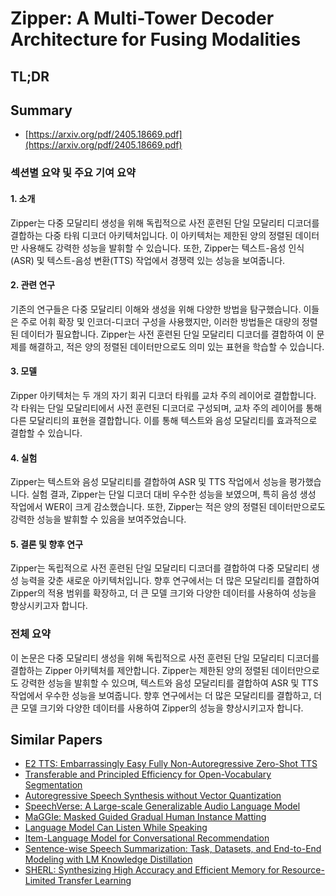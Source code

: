 # Zipper: A Multi-Tower Decoder Architecture for Fusing Modalities
## TL;DR
## Summary
- [https://arxiv.org/pdf/2405.18669.pdf](https://arxiv.org/pdf/2405.18669.pdf)

### 섹션별 요약 및 주요 기여 요약

#### 1. 소개
Zipper는 다중 모달리티 생성을 위해 독립적으로 사전 훈련된 단일 모달리티 디코더를 결합하는 다중 타워 디코더 아키텍처입니다. 이 아키텍처는 제한된 양의 정렬된 데이터만 사용해도 강력한 성능을 발휘할 수 있습니다. 또한, Zipper는 텍스트-음성 인식(ASR) 및 텍스트-음성 변환(TTS) 작업에서 경쟁력 있는 성능을 보여줍니다.

#### 2. 관련 연구
기존의 연구들은 다중 모달리티 이해와 생성을 위해 다양한 방법을 탐구했습니다. 이들은 주로 어휘 확장 및 인코더-디코더 구성을 사용했지만, 이러한 방법들은 대량의 정렬된 데이터가 필요합니다. Zipper는 사전 훈련된 단일 모달리티 디코더를 결합하여 이 문제를 해결하고, 적은 양의 정렬된 데이터만으로도 의미 있는 표현을 학습할 수 있습니다.

#### 3. 모델
Zipper 아키텍처는 두 개의 자기 회귀 디코더 타워를 교차 주의 레이어로 결합합니다. 각 타워는 단일 모달리티에서 사전 훈련된 디코더로 구성되며, 교차 주의 레이어를 통해 다른 모달리티의 표현을 결합합니다. 이를 통해 텍스트와 음성 모달리티를 효과적으로 결합할 수 있습니다.

#### 4. 실험
Zipper는 텍스트와 음성 모달리티를 결합하여 ASR 및 TTS 작업에서 성능을 평가했습니다. 실험 결과, Zipper는 단일 디코더 대비 우수한 성능을 보였으며, 특히 음성 생성 작업에서 WER이 크게 감소했습니다. 또한, Zipper는 적은 양의 정렬된 데이터만으로도 강력한 성능을 발휘할 수 있음을 보여주었습니다.

#### 5. 결론 및 향후 연구
Zipper는 독립적으로 사전 훈련된 단일 모달리티 디코더를 결합하여 다중 모달리티 생성 능력을 갖춘 새로운 아키텍처입니다. 향후 연구에서는 더 많은 모달리티를 결합하여 Zipper의 적용 범위를 확장하고, 더 큰 모델 크기와 다양한 데이터를 사용하여 성능을 향상시키고자 합니다.

### 전체 요약
이 논문은 다중 모달리티 생성을 위해 독립적으로 사전 훈련된 단일 모달리티 디코더를 결합하는 Zipper 아키텍처를 제안합니다. Zipper는 제한된 양의 정렬된 데이터만으로도 강력한 성능을 발휘할 수 있으며, 텍스트와 음성 모달리티를 결합하여 ASR 및 TTS 작업에서 우수한 성능을 보여줍니다. 향후 연구에서는 더 많은 모달리티를 결합하고, 더 큰 모델 크기와 다양한 데이터를 사용하여 Zipper의 성능을 향상시키고자 합니다.

## Similar Papers
- [E2 TTS: Embarrassingly Easy Fully Non-Autoregressive Zero-Shot TTS](2406.18009.md)
- [Transferable and Principled Efficiency for Open-Vocabulary Segmentation](2404.07448.md)
- [Autoregressive Speech Synthesis without Vector Quantization](2407.08551.md)
- [SpeechVerse: A Large-scale Generalizable Audio Language Model](2405.08295.md)
- [MaGGIe: Masked Guided Gradual Human Instance Matting](2404.16035.md)
- [Language Model Can Listen While Speaking](2408.02622.md)
- [Item-Language Model for Conversational Recommendation](2406.02844.md)
- [Sentence-wise Speech Summarization: Task, Datasets, and End-to-End Modeling with LM Knowledge Distillation](2408.00205.md)
- [SHERL: Synthesizing High Accuracy and Efficient Memory for Resource-Limited Transfer Learning](2407.07523.md)
